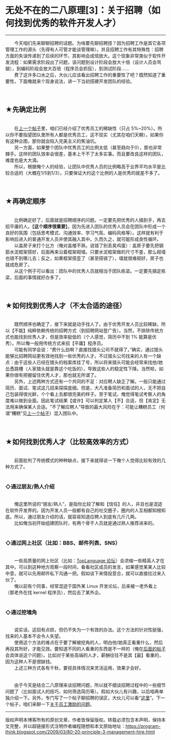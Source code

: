# 无处不在的二八原理[3]：关于招聘（如何找到优秀的软件开发人才） 

-----

<div class="post-body entry-content">
　　今天咱们先来聊聊招聘的话题。为啥要先聊招聘捏？因为招聘工作是其它各项管理工作的源头（先得有人可管才能谈管理嘛）。并且招聘工作有其特殊性：招聘方面的失误传递到了后续的环节，其影响会成倍放大。这个现象非常类似于软件开发流程：如果需求阶段出了问题，该问题到设计阶段会放大十倍（设计人员会骂娘），到编码阶段会放大百倍（程序员会抓狂），到测试阶段......<br/>
　　费了这许多口水之后，大伙儿应该看出招聘工作的重要性了吧？既然知道了重要性，下面俺就来个现身说法，讲一下当初搭建开发团队的经验。<a name="more"></a><br/>
<br/>
<br/>
<h2>★先确定比例</h2><br/>
　　在<a href="../../2009/03/80-20-principle-2-management-overview.md">上一个帖子</a>里，咱们已经介绍了优秀员工的稀缺性（只占 5%~20%）。所以你不要指望团队里所有人都是优秀员工，这不现实（尤其在咱们天朝）。如果你有这种企图，那你就会陷入完美主义的焦油坑。<br/>
　　另一方面，如果整个团队中优秀员工的比例太低（甚至趋向于0），那也非常棘手。这样的团队效率会很差，基本上干不了太多实事。而且要改良这样的团队，难度也是大大滴。<br/>
　　所以，根据俺个人的经验，让团队中优秀人员的比例略高于业界平均水平是比较合适的（大概在1/5到1/3）。只要保证大约这个比例的人是优秀的就差不多了。<br/>
<br/>
<br/>
<h2>★再确定顺序</h2><br/>
　　比例确定好了，后面就是招聘顺序的问题。一定要先把优秀的人搞到手，再去招平庸的人。【<b>这个顺序很重要</b>】。因为先进入团队的优秀人员会在团队中形成一个良好的氛围（包括思考模式、沟通效率、学习气氛、编码风格等）。这样就有利于影响后进入的普通开发人员并使其融入其中。久而久之，就可能形成良性循环。<br/>
　　以盖房子来打个比方（俺对盖楼不熟，说错了别丢臭鸡蛋）：盖房子要先把钢筋水泥框架搭好，后面再来沿着框架砌墙。只要水泥框架做的尺寸不差，那么砌墙也错不到哪儿去；反之，如果框架搭歪了（甚至搭错了），墙就很难砌好，房子也就成危房了。<br/>
　　从这个例子可以看出：团队中的优秀人员就相当于团队栋梁。一定要先搞定栋梁，后面的事情就好办多了。<br/>
<br/>
<br/>
<h2>★如何找到优秀人才（不太合适的途径）</h2><br/>
　　既然顺序也确定了，接下来就是动手找人了。由于优秀开发人员比较稀缺，所以【不能】纯粹依赖传统的招聘方式（到招聘网站登广告）。当然，不排除传统方式也能找到优秀人才，但是效率挺低的（个人感觉，简历中不到 1% 能算是优秀）。所以俺一般用传统方式来招【平庸】程序员。<br/>
　　可能有同学会说：“费什么劲啊？直接找猎头公司不就得了。”确实，通过猎头能够比招聘网站更有效地找到一些优秀的人才。不过猎头公司找来的人有一个缺点：由于这些人已经在猎头的档案库挂了号，所以将来猎头可能会经常来找他/她怂恿跳槽（人家猎头就是靠这个吃饭的），导致这些人的稳定性下降。当然啦，如果你很有把握留住优秀人才，那也就无所谓了。<br/>
　　另外，上述两种方式还有一个共同的不足：对应聘人缺乏了解。一般只能通过简历、面试、笔试这几招来探探底细。但是，大凡准备简历和面试的人，无不把自己包装得很光鲜，个个看上去都很完美的样子。至于笔试，俺觉得笔试考察人的角度难以做到全面。因此笔试结果【或许】可以判定某人【不】合适，但【肯定】无法用来确保某人合适。“不了解应聘人”导致的最大风险在于：可能让糟糕员工（何谓“糟糕”见<a href="../../2009/03/80-20-principle-2-management-overview.md">上一个帖子</a>）混入团队中。<br/>
<br/>
<br/>
<h2>★如何找到优秀人才（比较高效率的方式）</h2><br/>
　　前面批判了传统模式的种种缺点，接下来就得说一下俺个人觉得比较有效的几种方式了。<br/>
<br/>
<h3>◇通过朋友/熟人介绍</h3><br/>
　　俺这里所说的“朋友/熟人”，是指你比较了解和【信任】的人，并且也是混迹在软件开发界的。因为开发人员一般都有自己的社交圈子，圈内的人互相都知根知底。所以，通过朋友介绍的话，就容易知道应聘人到底有几斤几两。<br/>
　　比如俺当初开始组建团队时，有两个骨干人员就是通过熟人推荐进来的。<br/>
<br/>
<h3>◇通过网上社区（比如：BBS、邮件列表、SNS）</h3><br/>
　　一些高质量的网上社区（比如：<a href="https://groups.google.com/group/pongba" rel="nofollow" target="_blank">TopLanguage 论坛</a>）会浓缩一些精英人才在其中。可以到这种地方观察一段时间，看看社区成员的发言，如果感觉某某人比较中意，就可以先用邮件私下沟通一把。假如谈下来情投意合，就可以直接拉过来入伙了。<br/>
　　俺以前有个同事，经常混迹于国外某 Linux 开发论坛，后来被一老外看上（那老外在找 kernel 程序员），然后去了某外企。<br/>
<br/>
<h3>◇通过挖墙角</h3><br/>
　　说实话，这招有点损，但仍不失为一个有效的办法。这个方法的针对性挺强，找来的人基本不会令人失望。<br/>
　　使用这个方法的难点在于要了解被挖角的人，明白他/她真正看重什么，然后再投其所好，才能见效。要知道不同的人看重的东西是不一样的（俺在<a href="../../2009/03/80-20-principle-4-management-encourage.md">后面的帖子</a>会具体说这个问题）。比如对于某些高端的人才，薪酬往往不是其【最】看重的，因为这种人不是很缺钱。<br/>
　　上述三种方式各有千秋，要视具体情况来灵活运用，效果才会好。<br/>
<br/>
<br/>
　　由于今天是结合二八原理来谈招聘问题，所以就不细谈招聘过程中的一些细节问题了（比如面试人的技巧、如何筛选简历等）。假如大伙儿有兴趣，以后咱再单独介绍一下。另外，专门写了一个帖子聊招聘的误区，大伙儿可以看“<a href="../../2009/04/defect-of-hire.md">这里</a>”。下一个帖子，咱们来聊一下<a href="../../2009/03/80-20-principle-4-management-encourage.md">关于员工激励的问题</a>。
</div>


------------------------------------------------

版权声明本博客所有的原创文章，作者皆保留版权。转载必须包含本声明，保持本文完整，并以超链接形式注明作者编程随想和本文原始地址：https://program-think.blogspot.com/2009/03/80-20-principle-3-management-hire.html
